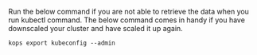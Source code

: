 Run the below command if you are not able to retrieve the data when you run kubectl command. The below command comes in handy if you have downscaled your cluster and have scaled it up again. 
```
kops export kubeconfig --admin
```
